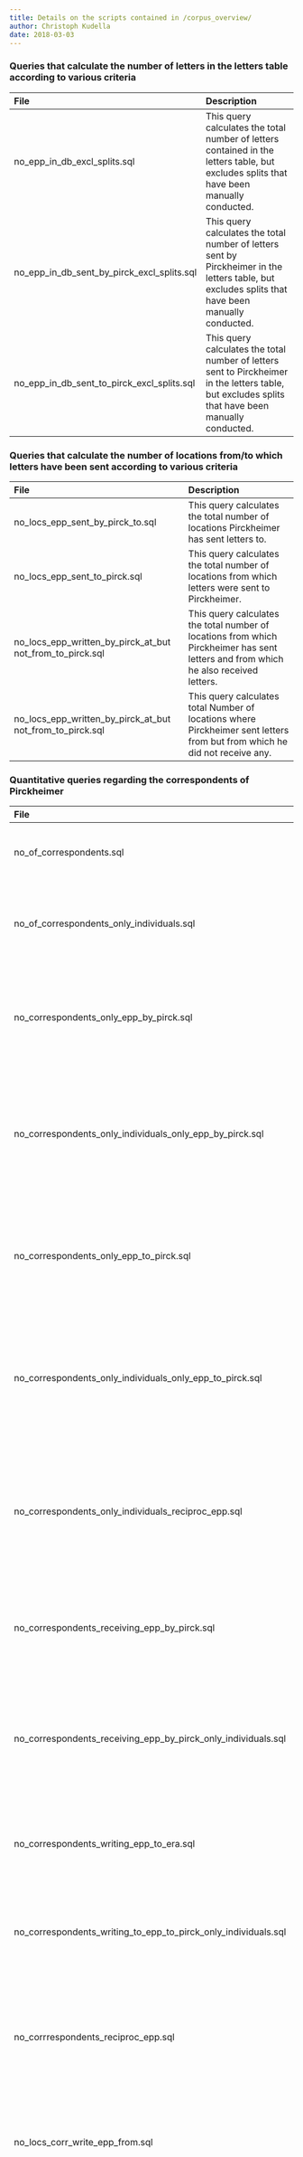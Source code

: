 ```yaml
---
title: Details on the scripts contained in /corpus_overview/
author: Christoph Kudella
date: 2018-03-03
---
```

### Queries that calculate the number of letters in the letters table according to various criteria

| File | Description |
| :------------- | :------------- |
| no_epp_in_db_excl_splits.sql | This query calculates the total number of letters contained in the letters table, but excludes splits that have been manually conducted. |
| no_epp_in_db_sent_by_pirck_excl_splits.sql | This query calculates the total number of letters sent by Pirckheimer in the letters table, but excludes splits that have been manually conducted. |
| no_epp_in_db_sent_to_pirck_excl_splits.sql | This query calculates the total number of letters sent to Pirckheimer in the letters table, but excludes splits that have been manually conducted. |

### Queries that calculate the number of locations from/to which letters have been sent according to various criteria

| File | Description |
| :------------- | :------------- |
| no_locs_epp_sent_by_pirck_to.sql | This query calculates the total number of locations Pirckheimer has sent letters to. |
| no_locs_epp_sent_to_pirck.sql | This query calculates the total number of locations from which letters were sent to Pirckheimer. |
| no_locs_epp_written_by_pirck_at_but not_from_to_pirck.sql | This query calculates the total number of locations from which Pirckheimer has sent letters and from which he also received letters. |
| no_locs_epp_written_by_pirck_at_but not_from_to_pirck.sql | This query calculates total Number of locations where Pirckheimer sent letters from but from which he did not receive any. |

### Quantitative queries regarding the correspondents of Pirckheimer

| File | Description |
| :------------- | :------------- |
| no_of_correspondents.sql | This query calculates the total number of correspondents of Pirckheimer. |
| no_of_correspondents_only_individuals.sql | This query calculates the total number of correspondents (type: individual) of Pirckheimer. |
| no_correspondents_only_epp_by_pirck.sql | This query returns the total number of correspondents who received letters from Pirckheimer but did not write to him. |
| no_correspondents_only_individuals_only_epp_by_pirck.sql | This query returns the total number of correspondents (type: individual) who received letters from Pirckheimer but did not write to him. |
| no_correspondents_only_epp_to_pirck.sql | This query returns the total number of correspondents who wrote letters to Pirckheimer but did not receive any letters from him. |
| no_correspondents_only_individuals_only_epp_to_pirck.sql | This query returns the total number of correspondents (type: individual) who wrote letters to Pirckheimer but did not receive any letters from him. |
| no_correspondents_only_individuals_reciproc_epp.sql | This query returns the total number of correspondents (type: individual) who have both written letters to Pirckheimer and received letters from him. |
| no_correspondents_receiving_epp_by_pirck.sql | This query returns the total number of correspondents who have received letters from Pirckheimer. |
| no_correspondents_receiving_epp_by_pirck_only_individuals.sql | This query returns the total number of correspondents total number of correspondents (type: individual) who have received letters from Pirckheimer. |
| no_correspondents_writing_epp_to_era.sql | This query returns the total number of correspondents who have written to Pirckheimer. |
| no_correspondents_writing_to_epp_to_pirck_only_individuals.sql | This query returns the total number correspondents (type: individual) that have written to Pirckheimer. |
| no_corrrespondents_reciproc_epp.sql | This query returns the total number of correspondents who have both written letters to Pirckheimer and received letters from him. |
| no_locs_corr_write_epp_from.sql | This query calculates the number of locations the individual correspondents wrote letters from. |
| no_locs_corr_receives_epp_at.sql | This query calculates the number of locations the individual correspondents received letters at. |
